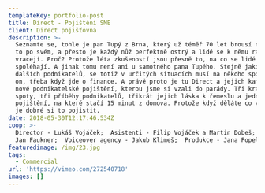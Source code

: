 ```yaml
---
templateKey: portfolio-post
title: Direct - Pojištění SME
client: Direct pojišťovna
description: >-
  Seznamte se, tohle je pan Tupý z Brna, který už téměř 70 let brousí nože. Dělá
  to po svém, a přesto je každý nůž perfektně ostrý a lidé se k němu rádi
  vracejí. Proč? Protože léta zkušeností jsou přesně to, na co se lidé
  spoléhají. A jinak tomu není ani u samotného pana Tupého. Stejně jako spousta
  dalších podnikatelů, se totiž v určitých situacích musí na někoho spolehnout i
  on, třeba když jde o finance. A právě proto je tu Direct a jejich kampaň na
  nové podnikatelské pojištění, kterou jsme si vzali do parády. Tři krátké
  spoty, tři příběhy podnikatelů, třikrát jejich láska k řemeslu a jedno
  pojištění, na které stačí 15 minut z domova. Protože když děláte co vás baví,
  je dobré si to pojistit.
date: 2018-05-30T12:17:46.534Z
coop: >-
  Director - Lukáš Vojáček;  Asistenti - Filip Vojáček a Martin Dobeš;  Gaffer -
  Jan Faukner;  Voiceover agency - Jakub Klimeš;  Produkce - Jana Popelková
featuredimage: /img/23.jpg
tags:
  - Commercial
url: 'https://vimeo.com/272540718'
images: []
---
```



